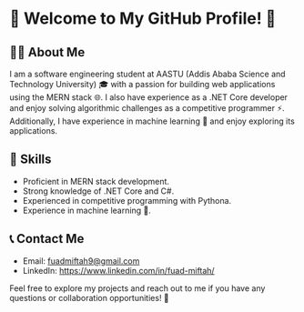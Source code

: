 # 👋 Welcome to My GitHub Profile! 🚀

## 🧑‍💻 About Me
I am a software engineering student at AASTU (Addis Ababa Science and Technology University) 🎓 with a passion for building web applications using the MERN stack 🌐. I also have experience as a .NET Core developer and enjoy solving algorithmic challenges as a competitive programmer ⚡. Additionally, I have experience in machine learning 🤖 and enjoy exploring its applications.

## 🌟 Skills
- Proficient in MERN stack development.
- Strong knowledge of .NET Core and C#.
- Experienced in competitive programming with Pythona.
- Experience in machine learning 🤖.

## 📞 Contact Me
- Email: fuadmiftah9@gmail.com
- LinkedIn: https://www.linkedin.com/in/fuad-miftah/

Feel free to explore my projects and reach out to me if you have any questions or collaboration opportunities! 🌟

<!--
**fuad-miftah/fuad-miftah** is a ✨ _special_ ✨ repository because its `README.md` (this file) appears on your GitHub profile.

Here are some ideas to get you started:

- 🔭 I’m currently working on ...
- 🌱 I’m currently learning ...
- 👯 I’m looking to collaborate on ...
- 🤔 I’m looking for help with ...
- 💬 Ask me about ...
- 📫 How to reach me: ...
- 😄 Pronouns: ...
- ⚡ Fun fact: ...
-->
